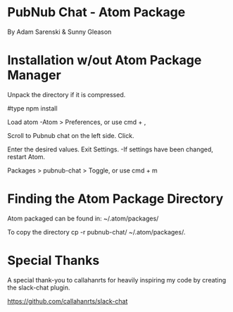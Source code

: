 # PubNub Chat - Atom Package

By Adam Sarenski & Sunny Gleason

# Installation w/out Atom Package Manager
Unpack the directory if it is compressed.

#type
npm install

Load atom
-Atom > Preferences, or use cmd + ,

Scroll to Pubnub chat on the left side. Click.

Enter the desired values. Exit Settings.
-If settings have been changed, restart Atom.

Packages > pubnub-chat > Toggle, or use cmd + m

# Finding the Atom Package Directory
Atom packaged can be found in:
~/.atom/packages/

To copy the directory
cp -r pubnub-chat/ ~/.atom/packages/.

# Special Thanks
A special thank-you to callahanrts for heavily inspiring my code by creating
the slack-chat plugin.

https://github.com/callahanrts/slack-chat
